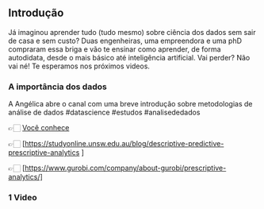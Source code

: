 ## Introdução

Já imaginou aprender tudo (tudo mesmo) sobre ciência dos dados sem sair de casa e sem custo?
Duas engenheiras, uma empreendora e uma phD compraram essa briga e vão te ensinar como aprender, de forma autodidata, desde o mais básico até inteligência artificial.
Vai perder? Não vai né! Te esperamos nos próximos videos.

### A importância dos dados

A Angélica abre o canal com uma breve introdução sobre metodologias de análise de dados #datascience #estudos #analisededados

👉🏻 [Você conhece](https://www.reamp.com.br/blog/2017/07/voce-conhece-quais-sao-os-tipos-de-dados-existentes/)

👉🏻 [https://studyonline.unsw.edu.au/blog/descriptive-predictive-prescriptive-analytics ]

👉🏻 [https://www.gurobi.com/company/about-gurobi/prescriptive-analytics/]

### 1 Video
